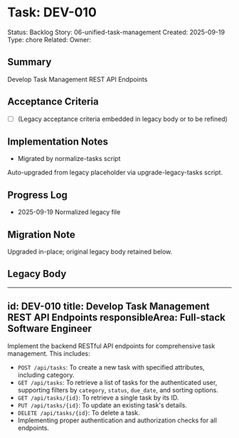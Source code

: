 # Task: DEV-010
Status: Backlog
Story: 06-unified-task-management
Created: 2025-09-19
Type: chore
Related:
Owner:

## Summary
Develop Task Management REST API Endpoints

## Acceptance Criteria
- [ ] (Legacy acceptance criteria embedded in legacy body or to be refined)

## Implementation Notes
- Migrated by normalize-tasks script

Auto-upgraded from legacy placeholder via upgrade-legacy-tasks script.

## Progress Log
- 2025-09-19 Normalized legacy file

## Migration Note
Upgraded in-place; original legacy body retained below.

## Legacy Body
---
id: DEV-010
title: Develop Task Management REST API Endpoints
responsibleArea: Full-stack Software Engineer
---
Implement the backend RESTful API endpoints for comprehensive task management. This includes:
*   `POST /api/tasks`: To create a new task with specified attributes, including category.
*   `GET /api/tasks`: To retrieve a list of tasks for the authenticated user, supporting filters by `category`, `status`, `due_date`, and sorting options.
*   `GET /api/tasks/{id}`: To retrieve a single task by its ID.
*   `PUT /api/tasks/{id}`: To update an existing task's details.
*   `DELETE /api/tasks/{id}`: To delete a task.
*   Implementing proper authentication and authorization checks for all endpoints.